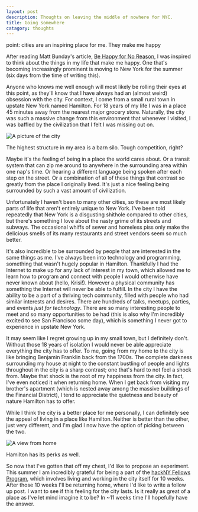 ```yaml
---
layout: post
description: Thoughts on leaving the middle of nowhere for NYC.
title: Going somewhere
catagory: thoughts
---
```

point: cities are an inspiring place for me. They make me happy

After reading Matt Bunday's article, [Be Happy for No Reason](http://zencephalon.com/be-happy-for-no-reason.html), I was inspired to think about the things in my life that make me happy. One that's becoming increasingly prominent is moving to New York for the summer (six days from the time of writing this).

Anyone who knows me well enough will most likely be rolling their eyes at this point, as they'll know that I have always had an (almost weird) obsession with the city. For context, I come from a small rural town in upstate New York named Hamilton. For 18 years of my life I was in a place 45 minutes away from the nearest major grocery store. Naturally, the city was such a massive change from this environment that whenever I visited, I was baffled by the civilization that I felt I was missing out on.

![A picture of the city](http://stevegattuso.me/photos/IMG_0599.jpg)
<div class="caption">The highest structure in my area is a barn silo. Tough competition, right?</div>

Maybe it's the feeling of being in a place the world cares about. Or a transit system that can zip me around to anywhere in the surrounding area within one nap's time. Or hearing a different language being spoken after each step on the street. Or a combination of all of these things that contrast so greatly from the place I originally lived. It's just a nice feeling being surrounded by such a vast amount of civilization.

Unfortunately I haven't been to many other cities, so these are most likely parts of life that aren't entirely unique to New York. I've been told repeatedly that New York is a disgusting shithole compared to other cities, but there's something I love about the nasty grime of its streets and subways. The occasional whiffs of sewer and homeless piss only make the delicious smells of its many restaurants and street vendors seem so much better. 

It's also incredible to be surrounded by people that are interested in the same things as me. I've always been into technology and programming, something that wasn't hugely popular in Hamilton. Thankfully I had the Internet to make up for any lack of interest in my town, which allowed me to learn how to program and connect with people I would otherwise have never known about (hello, Krisi!). However a physical community has something the Internet will never be able to fulfill. In the city I have the ability to be a part of a thriving tech community, filled with people who had similar interests and desires. There are hundreds of talks, meetups, parties, and events *just for technology*. There are so many interesting people to meet and so many opportunities to be had (this is also why I'm incredibly excited to see San Francisco some day), which is something I never got to experience in upstate New York.

It may seem like I regret growing up in my small town, but I definitely don't. Without those 18 years of isolation I would never be able appreciate everything the city has to offer. To me, going from my home to the city is like bringing Benjamin Franklin back from the 1700s. The complete darkness surrounding my house at night to the constant bustling of people and lights throughout in the city is a sharp contrast; one that's hard to not feel a shock from. Maybe that shock is the root of my happiness from the city. In fact, I've even noticed it when returning home. When I get back from visiting my brother's apartment (which is nested away among the massive buildings of the Financial District), I tend to appreciate the quietness and beauty of nature Hamilton has to offer. 

While I think the city is a better place for me personally, I can definitely see the appeal of living in a place like Hamilton. Neither is better than the other, just very different, and I'm glad I now have the option of picking between the two.

![A view from home](http://stevegattuso.me/photos/IMG_2367.JPG)
<div class="caption">Hamilton has its perks as well.</div>

So now that I've gotten that off my chest, I'd like to propose an experiment. This summer I am incredibly grateful for being a part of the [hackNY Fellows Program](http://apply.hackny.org), which involves living and working in the city itself for 10 weeks. After those 10 weeks I'll be returning home, where I'd like to write a follow up post. I want to see if this feeling for the city lasts. Is it really as great of a place as I've let mind imagine it to be? In ~11 weeks time I'll hopefully have the answer.
